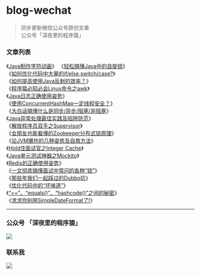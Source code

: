 # blog-wechat

> 同步更新微信公众号原创文章  
> 公众号「深夜里的程序猿」


### 文章列表

《[Java制作字符动画](/article/Java制作字符动画.md)》 
《[轻松搞懂Java中的自旋锁](/article/轻松搞懂Java中的自旋锁.md)》   
《[如何优化代码中大量的if/else,switch/case?](/article/如何优化代码中大量的‘ifelse’、‘switchcase’.md)》  
《[如何提高使用Java反射的效率？](/article/如何提高使用Java反射的效率？.md)》  
《[程序猿必知必会Linux命令之awk](/article/程序猿必知必会Linux命令之awk.md)》  
《[Java日志正确使用姿势](/article/Java日志正确使用姿势.md)》  
《[使用ConcurrentHashMap一定线程安全？](/article/使用ConcurrentHashMap一定线程安全？.md)》  
《[大白话搞懂什么是同步/异步/阻塞/非阻塞](/article/大白话搞懂什么是同步,异步,阻塞,非阻塞.md)》  
《[Java异常处理最佳实践及陷阱防范](/article/Java异常处理最佳实践及陷阱防范.md)》  
《[解放程序员双手之Supervisor](/article/解放程序员双手之Supervisor.md)》  
《[女朋友也能看懂的Zookeeper分布式锁原理](/article/女朋友也能看懂的Zookeeper分布式锁原理.md)》  
《[论JVM爆炸的几种姿势及自救方法](/article/论JVM爆炸的几种姿势及自救方法.md)》   
《[Hold住面试官之Integer Cache](/article/Hold住面试官之IntegerCache.md)》   
《[Java单元测试神器之Mockito](/article/Java单元测试神器之Mockito.md)》   
《[Redis的正确使用姿势](/article/Redis的正确使用姿势.md)》   
《[一文彻底搞懂面试中常问的各种“锁”](/article/一文彻底搞懂面试中常问的各种“锁”.md)》   
《[那些年我们一起踩过的Dubbo坑](/article/那些年我们一起踩过的Dubbo坑.md)》   
《[优化代码中的“坏味道”](/article/优化代码中的“坏味道”.md)》   
《[“==”、“equals()”、“hashcode()”之间的秘密](/article/“==”、“equals()”、“hashcode()”之间的秘密.md)》   
《[求求你别用SimpleDateFormat了!](/article/求求你别用SimpleDateFormat了!.md)》   

---
  
### 公众号 「深夜里的程序猿」
![](/resource/qrcode.png) 

### 联系我
![](/resource/mp.png) 



